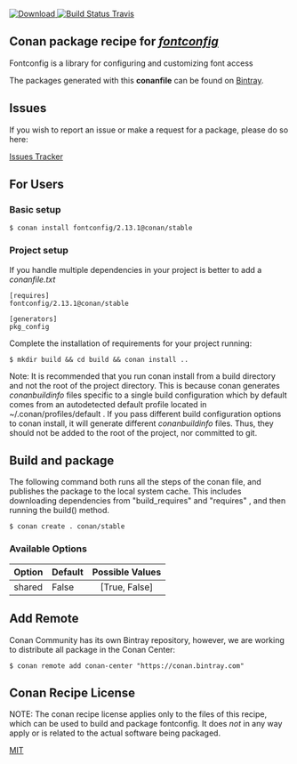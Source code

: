 [![Download](https://api.bintray.com/packages/conan-community/conan/fontconfig%3Aconan/images/download.svg) ](https://bintray.com/conan-community/conan/fontconfig%3Aconan/_latestVersion)
[![Build Status Travis](https://travis-ci.org/conan-community/conan-fontconfig.svg)](https://travis-ci.org/conan-community/conan-fontconfig)

## Conan package recipe for [*fontconfig*](https://www.freedesktop.org/wiki/Software/fontconfig/)

Fontconfig is a library for configuring and customizing font access

The packages generated with this **conanfile** can be found on [Bintray](https://bintray.com/conan-community/conan/fontconfig%3Aconan).


## Issues

If you wish to report an issue or make a request for a package, please do so here:

[Issues Tracker](https://github.com/conan-community/community/issues)


## For Users

### Basic setup

    $ conan install fontconfig/2.13.1@conan/stable

### Project setup

If you handle multiple dependencies in your project is better to add a *conanfile.txt*

    [requires]
    fontconfig/2.13.1@conan/stable

    [generators]
    pkg_config

Complete the installation of requirements for your project running:

    $ mkdir build && cd build && conan install ..

Note: It is recommended that you run conan install from a build directory and not the root of the project directory.  This is because conan generates *conanbuildinfo* files specific to a single build configuration which by default comes from an autodetected default profile located in ~/.conan/profiles/default .  If you pass different build configuration options to conan install, it will generate different *conanbuildinfo* files.  Thus, they should not be added to the root of the project, nor committed to git.


## Build and package

The following command both runs all the steps of the conan file, and publishes the package to the local system cache.  This includes downloading dependencies from "build_requires" and "requires" , and then running the build() method.

    $ conan create . conan/stable


### Available Options
| Option        | Default | Possible Values  |
| ------------- |:----------------- |:------------:|
| shared      | False |  [True, False] |


## Add Remote

Conan Community has its own Bintray repository, however, we are working to distribute all package in the Conan Center:

    $ conan remote add conan-center "https://conan.bintray.com"


## Conan Recipe License

NOTE: The conan recipe license applies only to the files of this recipe, which can be used to build and package fontconfig.
It does *not* in any way apply or is related to the actual software being packaged.

[MIT](LICENSE)
